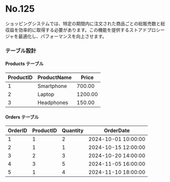# No.125

ショッピングシステムでは、特定の期間内に注文された商品ごとの総販売数と総収益を効率的に取得する必要があります。この機能を提供するストアドプロシージャを最適化し、パフォーマンスを向上させます。

### テーブル設計

#### Products テーブル

| ProductID | ProductName  | Price   |
|-----------|--------------|---------|
| 1         | Smartphone   | 700.00 |
| 2         | Laptop       | 1200.00|
| 3         | Headphones   | 150.00 |

#### Orders テーブル

| OrderID | ProductID | Quantity | OrderDate          |
|---------|-----------|----------|--------------------|
| 1       | 1         | 2        | 2024-10-01 10:00:00 |
| 2       | 1         | 1        | 2024-10-15 12:00:00 |
| 3       | 2         | 3        | 2024-10-20 14:00:00 |
| 4       | 3         | 5        | 2024-11-05 16:00:00 |
| 5       | 1         | 4        | 2024-11-10 18:00:00 |
